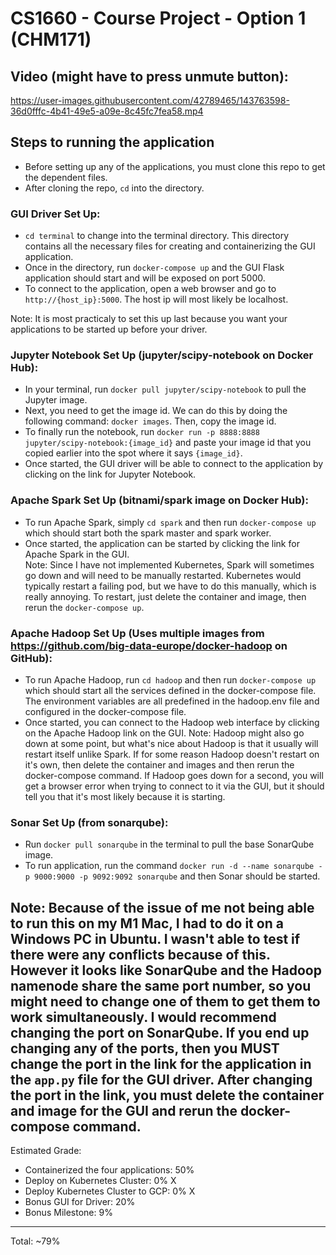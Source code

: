 # CS1660 - Course Project - Option 1 (CHM171)
## Video (might have to press unmute button):


https://user-images.githubusercontent.com/42789465/143763598-36d0fffc-4b41-49e5-a09e-8c45fc7fea58.mp4




## Steps to running the application
- Before setting up any of the applications, you must clone this repo to get the dependent files.
- After cloning the repo, `cd` into the directory. 

### GUI Driver Set Up:
- `cd terminal` to change into the terminal directory. This directory contains all the necessary files for creating and containerizing the GUI application.
- Once in the directory, run `docker-compose up` and the GUI Flask application should start and will be exposed on port 5000.
- To connect to the application, open a web browser and go to `http://{host_ip}:5000`. The host ip will most likely be localhost.  

Note: It is most practicaly to set this up last because you want your applications to be started up before your driver.

### Jupyter Notebook Set Up (jupyter/scipy-notebook on Docker Hub):
- In your terminal, run `docker pull jupyter/scipy-notebook` to pull the Jupyter image.
- Next, you need to get the image id. We can do this by doing the following command: `docker images`. Then, copy the image id.
- To finally run the notebook, run `docker run -p 8888:8888 jupyter/scipy-notebook:{image_id}` and paste your image id that you copied earlier into the spot where it says `{image_id}`.
- Once started, the GUI driver will be able to connect to the application by clicking on the link for Jupyter Notebook.

### Apache Spark Set Up (bitnami/spark image on Docker Hub):
- To run Apache Spark, simply `cd spark` and then run `docker-compose up` which should start both the spark master and spark worker.
- Once started, the application can be started by clicking the link for Apache Spark in the GUI.  
Note: Since I have not implemented Kubernetes, Spark will sometimes go down and will need to be manually restarted. Kubernetes would typically restart a failing pod, but we have to do this manually, which is really annoying. To restart, just delete the container and image, then rerun the `docker-compose up`.

### Apache Hadoop Set Up (Uses multiple images from https://github.com/big-data-europe/docker-hadoop on GitHub):
- To run Apache Hadoop, run `cd hadoop` and then run `docker-compose up` which should start all the services defined in the docker-compose file. The environment variables are all predefined in the hadoop.env file and configured in the docker-compose file. 
- Once started, you can connect to the Hadoop web interface by clicking on the Apache Hadoop link on the GUI.
Note: Hadoop might also go down at some point, but what's nice about Hadoop is that it usually will restart itself unlike Spark. If for some reason Hadoop doesn't restart on it's own, then delete the container and images and then rerun the docker-compose command. If Hadoop goes down for a second, you will get a browser error when trying to connect to it via the GUI, but it should tell you that it's most likely because it is starting.

### Sonar Set Up (from sonarqube):
- Run `docker pull sonarqube` in the terminal to pull the base SonarQube image.
- To run application, run the command `docker run -d --name sonarqube -p 9000:9000 -p 9092:9092 sonarqube` and then Sonar should be started.  

**Note: Because of the issue of me not being able to run this on my M1 Mac, I had to do it on a Windows PC in Ubuntu. I wasn't able to test if there were any conflicts because of this. However it looks like SonarQube and the Hadoop namenode share the same port number, so you might need to change one of them to get them to work simultaneously. I would recommend changing the port on SonarQube. If you end up changing any of the ports, then you MUST change the port in the link for the application in the `app.py` file for the GUI driver. After changing the port in the link, you must delete the container and image for the GUI and rerun the docker-compose command.**
---
Estimated Grade:
- Containerized the four applications: 50%
- Deploy on Kubernetes Cluster: 0% X
- Deploy Kubernetes Cluster to GCP: 0% X
- Bonus GUI for Driver: 20%
- Bonus Milestone: 9%   
-------------------------------------------
Total: ~79%
